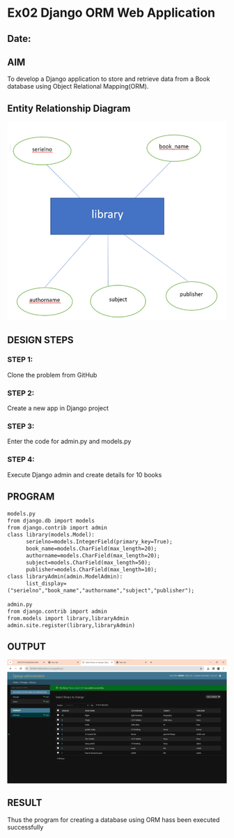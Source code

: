 # Ex02 Django ORM Web Application
## Date: 

## AIM
To develop a Django application to store and retrieve data from a Book database using Object Relational Mapping(ORM).

## Entity Relationship Diagram

![Alt text](<Screenshot 2024-02-29 140553.png>)

## DESIGN STEPS

### STEP 1:
Clone the problem from GitHub

### STEP 2:
Create a new app in Django project

### STEP 3:
Enter the code for admin.py and models.py

### STEP 4:
Execute Django admin and create details for 10 books

## PROGRAM
```
models.py
from django.db import models
from django.contrib import admin
class library(models.Model):
      serielno=models.IntegerField(primary_key=True);
      book_name=models.CharField(max_length=20);
      authorname=models.CharField(max_length=20);
      subject=models.CharField(max_length=50);
      publisher=models.CharField(max_length=10);
class libraryAdmin(admin.ModelAdmin):
      list_display=("serielno","book_name","authorname","subject","publisher");

admin.py
from django.contrib import admin
from.models import library,libraryAdmin
admin.site.register(library,libraryAdmin)
```
## OUTPUT

![Alt text](<Screenshot 2024-02-29 142430.png>)


## RESULT
Thus the program for creating a database using ORM hass been executed successfully
